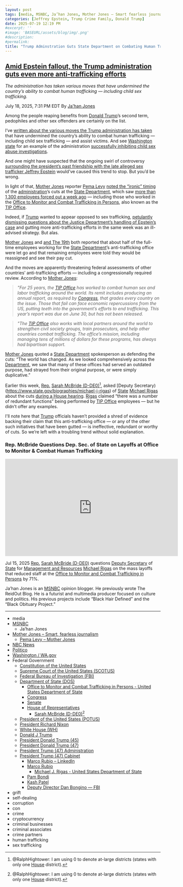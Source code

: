 ```yaml
---
layout: post
tags: [media, MSNBC, Ja’han Jones, Mother Jones – Smart fearless journalism, Pema Levy – Mother Jones, NBC News, Politico, Washington / WA.gov, Federal Government, Constitution of the United States, Supreme Court of the United States (SCOTUS), Federal Bureau of Investigation (FBI), Department of State (DOS), Office to Monitor and Combat Trafficking in Persons - United States Department of State, Congress, Senate, House of Representatives, Sarah McBride (D-DE0), President of the United States (POTUS), President Richard Nixon, White House (WH), Donald J Trump, President Donald Trump (45), President Donald Trump (47), President Trump (47) Administration, President Trump (47) Cabinet, Marco Rubio – LinkedIn, Marco Rubio, Michael J. Rigas - United States Department of State, Pam Bondi, Kash Patel, Deputy Director Dan Bongino — FBI, grift, self-dealing, corruption, con, crime, cryptocurrency, criminal businesses, criminal associates, crime partners, human trafficking, sex trafficking]
categories: [Jeffrey Epstein, Trump Crime Family, Donald Trump]
date: 2025-07-19 12:19 PM
#excerpt: ''
#image: 'BASEURL/assets/blog/img/.png'
#description:
#permalink:
title: "Trump Adminstration Guts State Department on Combating Human Trafficking, Sex Trafficking"
---
```



## [Amid Epstein fallout, the Trump administration guts even more anti-trafficking efforts](https://www.msnbc.com/top-stories/latest/epstein-trump-human-trafficking-state-department-tip-office-rcna219689)

*The administration has taken various moves that have undermined the country’s ability to combat human trafficking — including child sex trafficking.*

July 18, 2025, 7:31 PM EDT
By [Ja'han Jones](https://www.msnbc.com/author/jahan-jones-ncpn371241)

Among the people reaping benefits from [Donald Trump](https://www.msnbc.com/top-stories/latest/trump-texas-redistricting-2026-elections-midterms-rcna218984)’s second term, pedophiles and other sex offenders are certainly on the list.

I’ve [written about the various moves the Trump administration has taken](https://www.msnbc.com/top-stories/latest/trump-sex-trafficking-justice-department-ocdetf-rcna205400) that have undermined the country’s ability to combat human trafficking — including child sex trafficking — and assist victims. And see [Washington state](https://wa.gov/) for an example of the administration [successfully inhibiting child sex abuse investigations](https://bsky.app/profile/kyledcheney.bsky.social/post/3luat6don7l2f).

And one might have suspected that the ongoing swirl of controversy [surrounding the president’s past friendship with the late alleged sex trafficker Jeffrey Epstein](https://www.msnbc.com/rachel-maddow-show/maddowblog/trump-threatens-wsj-new-epstein-report-picture-claim-looks-sketchy-rcna219545) would’ve caused this trend to stop. But you’d be wrong.

In light of that, [Mother Jones](https://www.motherjones.com/) reporter [Pema Levy](https://www.motherjones.com/author/pema-levy/) [noted the “ironic” timing](https://www.motherjones.com/politics/2025/07/human-trafficking-state-department-jeffrey-epstein/) of the [administration](https://www.whitehouse.gov/administration/)’s cuts at the [State Department](https://www.state.gov/), which saw [more than 1,300 employees forced out a week ago](https://www.nbcnews.com/politics/trump-administration/veteran-us-diplomats-baffled-mass-layoffs-state-department-rcna218433) — including those who worked in the [Office to Monitor and Combat Trafficking in Persons](https://www.state.gov/bureaus-offices/under-secretary-for-civilian-security-democracy-and-human-rights/office-to-monitor-and-combat-trafficking-in-persons/), also known as the [TIP Office](https://www.state.gov/bureaus-offices/under-secretary-for-foreign-assistance-humanitarian-affairs-and-religious-freedom/office-to-monitor-and-combat-trafficking-in-persons).

Indeed, if [Trump](https://www.donaldjtrump.com/) wanted to appear opposed to sex trafficking, [petulantly dismissing questions about the Justice Department’s handling of Epstein’s case](https://www.politico.com/news/2025/07/08/trump-epstein-investigation-backlash-00442333) and gutting more anti-trafficking efforts in the same week was an ill-advised strategy. But alas.

[Mother Jones](https://www.motherjones.com/) and [and The 19th](https://19thnews.org/2025/07/trump-administration-human-trafficking/) both reported that about half of the full-time employees working for the [State Department](https://www.state.gov/)’s anti-trafficking office were let go and that remaining employees were told they would be reassigned and see their pay cut.

And the moves are apparently threatening federal assessments of other countries’ anti-trafficking efforts — including a congressionally required review. According to [Mother Jones](https://www.motherjones.com/):

> *"For 25 years, the [TIP Office](https://www.state.gov/bureaus-offices/under-secretary-for-foreign-assistance-humanitarian-affairs-and-religious-freedom/office-to-monitor-and-combat-trafficking-in-persons) has worked to combat human sex and labor trafficking around the world. Its remit includes producing an annual report, as required by [Congress](https://www.congress.gov/), that grades every country on the issue. Those that fail can face economic repercussions from the US, putting teeth into the government’s efforts to end trafficking. This year’s report was due on June 30, but has not been released.*

> *"The [TIP Office](https://www.state.gov/bureaus-offices/under-secretary-for-foreign-assistance-humanitarian-affairs-and-religious-freedom/office-to-monitor-and-combat-trafficking-in-persons) also works with local partners around the world to strengthen civil society groups, train prosecutors, and help other countries combat trafficking. The office’s mission, including managing tens of millions of dollars for these programs, has always had bipartisan support.*

[Mother Jones](https://www.motherjones.com/) quoted a [State Department](https://www.state.gov/) spokesperson as defending the cuts: “The world has changed. As we looked comprehensively across the [Department](https://www.state.gov/), we saw that many of these offices had served an outdated purpose, had strayed from their original purpose, or were simply duplicative.”

Earlier this week, [Rep.](https://www.house.gov/) [Sarah McBride (D-DE0)](https://mcbride.house.gov/)[^10], asked [Deputy Secretary)(https://www.state.gov/biographies/michael-j-rigas) of [State](https://www.state.gov/) [Michael Rigas](https://www.state.gov/biographies/michael-j-rigas) about the cuts [during a House hearing](https://www.youtube.com/watch?v=AeI-ETINh7w). [Rigas](https://www.state.gov/biographies/michael-j-rigas) claimed “there was a number of redundant functions” being performed by [TIP Office](https://www.state.gov/bureaus-offices/under-secretary-for-foreign-assistance-humanitarian-affairs-and-religious-freedom/office-to-monitor-and-combat-trafficking-in-persons) employees — but he didn’t offer any examples.

[^10]: @RalphHightower: I am using 0 to denote at-large districts (states with only one [House](https://www.house.gov/) district).

I'll note here that [Trump](https://www.donaldjtrump.com/) officials haven’t provided a shred of evidence backing their claim that this anti-trafficking office — or any of the other such initiatives that have been gutted — is ineffective, redundant or worthy of cuts. So we’re left with a troubling trend without solid explanation.

### Rep. McBride Questions Dep. Sec. of State on Layoffs at Office to Monitor & Combat Human Trafficking

<iframe width="560" height="315" src="https://www.youtube.com/embed/AeI-ETINh7w?si=KlfqeVLt8bOb5DFh" title="YouTube video player" frameborder="0" allow="accelerometer; autoplay; clipboard-write; encrypted-media; gyroscope; picture-in-picture; web-share" referrerpolicy="strict-origin-when-cross-origin" allowfullscreen></iframe>

Jul 15, 2025
[Rep.](https://www.house.gov/) [Sarah McBride (D-DE0)](https://mcbride.house.gov/) questions [Deputy Secretary](https://www.state.gov/biographies/michael-j-rigas) of [State](https://www.state.gov/) for [Management and Resources](https://www.state.gov/biographies/michael-j-rigas) [Michael Rigas](https://www.state.gov/biographies/michael-j-rigas) on the mass layoffs that reduced staff at the [Office to Monitor and Combat Trafficking in Persons](https://www.state.gov/bureaus-offices/under-secretary-for-foreign-assistance-humanitarian-affairs-and-religious-freedom/office-to-monitor-and-combat-trafficking-in-persons) by 71%.

Ja’han Jones is an [MSNBC](https://www.msnbc.com/) opinion blogger. He previously wrote The ReidOut Blog. He is a futurist and multimedia producer focused on culture and politics. His previous projects include “Black Hair Defined” and the “Black Obituary Project.”

----
- media 
- [MSNBC](https://www.msnbc.com/)
    - Ja’han Jones
- [Mother Jones – Smart, fearless journalism](https://www.motherjones.com/)
    - [Pema Levy – Mother Jones](https://www.motherjones.com/author/pema-levy/)
- [NBC News](https://www.nbcnews.com/)
- [Politico](https://www.politico.com/)
- [Washington / WA.gov](https://wa.gov/)
- Federal Government 
    - [Constitution of the United States](https://constitution.congress.gov/)
    - [Supreme Court of the United States (SCOTUS)](https://www.supremecourt.gov/)
    - [Federal Bureau of Investigation (FBI)](https://www.fbi.gov/)
    - [Department of State (DOS)](https://www.state.gov/)
        - [Office to Monitor and Combat Trafficking in Persons - United States Department of State](https://www.state.gov/bureaus-offices/under-secretary-for-foreign-assistance-humanitarian-affairs-and-religious-freedom/office-to-monitor-and-combat-trafficking-in-persons)
        - [Congress](https;//www.congress.gov/)
        - [Senate](https://www.senate.gov/)
        - [House of Representatives](https://www.house.gov/)
            - [Sarah McBride (D-DE0)](https://mcbride.house.gov/)[^10]
    - [President of the United States (POTUS)](https://www.whitehouse.gov/)
    - [President Richard Nixon](https://www.nixonlibrary.gov/)
    - [White House (WH)](https://www.whitehouse.gov/)
    - [Donald J Trump](https://www.donaldjtrump.com/)
     - [President Donald Trump (45)](https://trumpwhitehouse.archives.gov/)
    - [President Donald Trump (47)](https://www.whitehouse.gov/administration/donald-j-trump/)
    - [President Trump (47) Administration](https://www.whitehouse.gov/administration/)
    - [President Trump (47) Cabinet](https://www.whitehouse.gov/administration/the-cabinet/)
        - [Marco Rubio – LinkedIn](https://www.linkedin.com/in/marcorubio16/)
        - [Marco Rubio](https://www.state.gov/biographies/marco-rubio/)
            - [Michael J. Rigas - United States Department of State](https://www.state.gov/biographies/michael-j-rigas)
        - [Pam Bondi](https://www.justice.gov/ag/staff-profile/meet-attorney-general)
        - [Kash Patel](https://www.fbi.gov/about/leadership-and-structure/director-patel)
        - [Deputy Director Dan Bongino — FBI](https://www.fbi.gov/about/leadership-and-structure/deputy-director-dan-bongino)
- grift
- self-dealing
- corruption
- con
- crime
- cryptocurrency 
- criminal businesses
- criminal associates
- crime partners
- human trafficking 
- sex trafficking 
